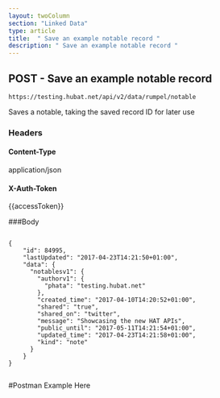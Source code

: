 ```yaml
---
layout: twoColumn
section: "Linked Data"
type: article
title:  " Save an example notable record "
description: " Save an example notable record "
---
```


## POST -  Save an example notable record 

`https://testing.hubat.net/api/v2/data/rumpel/notable`

Saves a notable, taking the saved record ID for later use

### Headers

#### Content-Type
application/json
#### X-Auth-Token
{{accessToken}}


###Body

```

{
    "id": 84995,
    "lastUpdated": "2017-04-23T14:21:50+01:00",
    "data": {
      "notablesv1": {
        "authorv1": {
          "phata": "testing.hubat.net"
        },
        "created_time": "2017-04-10T14:20:52+01:00",
        "shared": "true",
        "shared_on": "twitter",
        "message": "Showcasing the new HAT APIs",
        "public_until": "2017-05-11T14:21:54+01:00",
        "updated_time": "2017-04-23T14:21:58+01:00",
        "kind": "note"
      }
    }
}


```


#Postman Example Here
